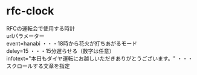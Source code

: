 # rfc-clock
RFCの運転会で使用する時計<br>
urlパラメーター<br>
event=hanabi ・・・18時から花火が打ちあがるモード <br>
deley=15     ・・・15分遅らせる（数字は任意）<br>
infotext="本日もダイヤ運転にお越しいただきありがとうございます。" ・・・スクロールする文章を指定

